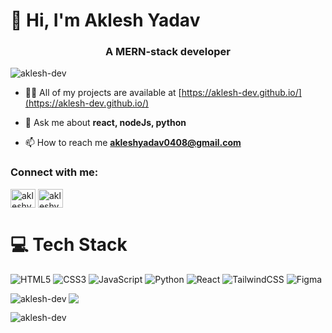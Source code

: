 <h1 > 👋 Hi, I'm Aklesh Yadav</h1>
<h3 align="center">A MERN-stack developer</h3>

<p align="left"> <img src="https://komarev.com/ghpvc/?username=aklesh-dev&label=Profile%20views&color=0e75b6&style=flat" alt="aklesh-dev" /> </p>

- 👨‍💻 All of my projects are available at [https://aklesh-dev.github.io/](https://aklesh-dev.github.io/)

- 💬 Ask me about **react, nodeJs, python**

- 📫 How to reach me **akleshyadav0408@gmail.com**

<h3 align="left">Connect with me:</h3>
<p align="left">
<a href="https://fb.com/akleshyadav.998" target="blank"><img align="center" src="https://raw.githubusercontent.com/rahuldkjain/github-profile-readme-generator/master/src/images/icons/Social/facebook.svg" alt="akleshyadav.998" height="30" width="40" /></a>
<a href="https://instagram.com/akleshyadav_" target="blank"><img align="center" src="https://raw.githubusercontent.com/rahuldkjain/github-profile-readme-generator/master/src/images/icons/Social/instagram.svg" alt="akleshyadav_" height="30" width="40" /></a>

</p>

# 💻 Tech Stack
<!-- Badges from https://github.com/Ileriayo/markdown-badges -->
![HTML5](https://img.shields.io/badge/html5-%23E34F26.svg?style=for-the-badge&logo=html5&logoColor=white)
![CSS3](https://img.shields.io/badge/css3-%231572B6.svg?style=for-the-badge&logo=css3&logoColor=white)
![JavaScript](https://img.shields.io/badge/javascript-%23323330.svg?style=for-the-badge&logo=javascript&logoColor=%23F7DF1E)
![Python](https://img.shields.io/badge/python-3670A0?style=for-the-badge&logo=python&logoColor=ffdd54)
![React](https://img.shields.io/badge/react-%2320232a.svg?style=for-the-badge&logo=react&logoColor=%2361DAFB)
![TailwindCSS](https://img.shields.io/badge/tailwindcss-%2338B2AC.svg?style=for-the-badge&logo=tailwind-css&logoColor=white)
![Figma](https://img.shields.io/badge/figma-%23F24E1E.svg?style=for-the-badge&logo=figma&logoColor=white)

<p><img align="left" src="https://github-readme-stats.vercel.app/api/top-langs?username=aklesh-dev&theme=radical&show_icons=true&locale=en&layout=compact" alt="aklesh-dev" /></p>

<!-- (https://github.com/anuraghazra/github-readme-stats?tab=readme-ov-file) -->
![](https://github-readme-stats.vercel.app/api?username=aklesh-dev&theme=radical&hide_border=false&include_all_commits=true&count_private=true)<br/>

<p><img align="center" src="https://github-readme-streak-stats.herokuapp.com/?user=aklesh-dev&theme=dark&" alt="aklesh-dev" /></p>
